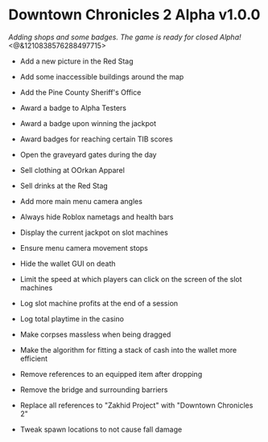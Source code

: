 # Downtown Chronicles 2 Alpha v1.0.0
*Adding shops and some badges. The game is ready for closed Alpha!*
<@&1210838576288497715>

* Add a new picture in the Red Stag
* Add some inaccessible buildings around the map
* Add the Pine County Sheriff's Office
* Award a badge to Alpha Testers
* Award a badge upon winning the jackpot
* Award badges for reaching certain TIB scores
* Open the graveyard gates during the day
* Sell clothing at OOrkan Apparel
* Sell drinks at the Red Stag

* Add more main menu camera angles
* Always hide Roblox nametags and health bars
* Display the current jackpot on slot machines
* Ensure menu camera movement stops
* Hide the wallet GUI on death
* Limit the speed at which players can click on the screen of the slot machines
* Log slot machine profits at the end of a session
* Log total playtime in the casino
* Make corpses massless when being dragged
* Make the algorithm for fitting a stack of cash into the wallet more efficient
* Remove references to an equipped item after dropping
* Remove the bridge and surrounding barriers
* Replace all references to "Zakhid Project" with "Downtown Chronicles 2"
* Tweak spawn locations to not cause fall damage